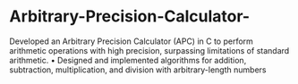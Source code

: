 # Arbitrary-Precision-Calculator-
Developed an Arbitrary Precision Calculator (APC) in C to perform arithmetic operations with  high precision, surpassing limitations of standard arithmetic.  • Designed and implemented algorithms for addition, subtraction, multiplication, and division with  arbitrary-length numbers
